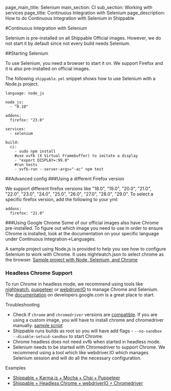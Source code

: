 page_main_title: Selenium
main_section: CI
sub_section: Working with services
page_title: Continuous Integration with Selenium
page_description: How to do Continuous Integration with Selenium in Shippable

#Continuous Integration with Selenium

Selenium is pre-installed on all Shippable Official images. However, we do not start it by default since not every build needs Selenium.

##Starting Selenium

To use Selenium, you need a browser to start it on. We support Firefox and it is also pre-installed on official images.

The following `shippable.yml` snippet shows how to use Selenium with a Node.js project.

```
language: node_js

node_js:
  - "0.10"

addons:
  firefox: "23.0"

services:
  - selenium

build:
  ci:
    - sudo npm install
    #use xvfb (X Virtual Framebuffer) to imitate a display
    - "export DISPLAY=:99.0"
    #run tests
    - xvfb-run --server-args="-ac" npm test
```

##Advanced config
###Using a different Firefox version

We support different firefox versions like "18.0", "19.0", "20.0", "21.0", "22.0", "23.0", "24.0", "25.0", "26.0", "27.0", "28.0", "29.0". To select a specific firefox version, add the following to your yml:

```
addons:
  firefox: "21.0"
```

###Using Google Chrome
Some of our official images also have Chrome pre-installed. To figure out which image you need to use in order to ensure Chrome is installed, look at the documentation on your specific language under Continuous Integration->Languages.

A sample project using Node.js is provided to help you see how to configure Selenium to work with Chrome. It uses nightwatch.json to select chrome as the browser.
[Sample project with Node, Selenium, and Chrome](https://github.com/shippableSamples/sample_node_selenium/tree/chrome)

### Headless Chrome Support
To run Chrome in headless mode, we recommend using tools like [nightwatch](http://nightwatchjs.org/), [puppeteer](https://github.com/GoogleChrome/puppeteer) or [webdriverIO](http://webdriver.io/) to manage
Chrome and Selenium.
The [documentation](https://developers.google.com/web/updates/2017/04/headless-chrome#drivers) on developers.google.com is a great place to start.

Troubleshooting

- Check if `chrome` and `chromedriver` versions are [compatible](https://sites.google.com/a/chromium.org/chromedriver/downloads). If you are using a custom image, you will have to install chrome and chromedriver manually. [sample script](https://gist.github.com/ziadoz/3e8ab7e944d02fe872c3454d17af31a5)
- Shippable runs builds as root so you will have add flags - `--no-sandbox --disable-setuid-sandbox` to start Chrome.
- Chrome headless does not need xvfb when started in headless mode.
- Selenium needs to be started with Chromedriver to support Chrome. We recommend using a tool which like webdriver.IO which manages Selenium session and will do all the necessary configuration.

Examples

- [Shippable + Karma.js + Mocha + Chai + Puppeteer](https://github.com/devops-recipes/ci-headless-chrome)
- [Shippable + Headless Chrome + webdriverIO + Chromedriver](https://github.com/devops-recipes/ci-headless-chrome-selenium)
